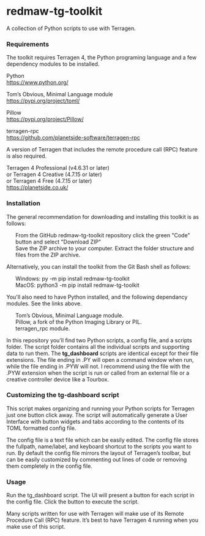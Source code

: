 # redmaw-tg-toolkit
A collection of Python scripts to use with Terragen.

### Requirements
The toolkit requires Terragen 4, the Python programing language and a few dependency modules to be installed. <br>

Python <br>
https://www.python.org/

Tom’s Obvious, Minimal Language module <br>
https://pypi.org/project/toml/

Pillow <br>
https://pypi.org/project/Pillow/

terragen-rpc <br>
https://github.com/planetside-software/terragen-rpc


A version of Terragen that includes the remote procedure call (RPC) feature is also required. <br>

Terragen 4 Professional (v4.6.31 or later) <br>
or Terragen 4 Creative (4.7.15 or later) <br>
or Terragen 4 Free (4.7.15 or later) <br>
https://planetside.co.uk/

### Installation
The general recommendation for downloading and installing this toolkit is as follows:
<ul>
From the GitHub redmaw-tg-toolkit repository click the green "Code" button and select "Download ZIP" <br>
Save the ZIP archive to your computer.
Extract the folder structure and files from the ZIP archive.
</ul>

Alternatively, you can install the toolkit from the Git Bash shell as follows:
<ul>
Windows: py -m pip install redmaw-tg-toolkit <br>
MacOS: python3 -m pip install redmaw-tg-toolkit
</ul>

You'll also need to have Python installed, and the following dependancy modules. See the links above.<br>
<ul>
Tom’s Obvious, Minimal Language module. <br>
Pillow, a fork of the Python Imaging Library or PIL. <br>
terragen_rpc module. <br>
</ul>

In this repository you’ll find two Python scripts, a config file, and a scripts folder.
The script folder contains all the individual scripts and supporting data to run them.
The <b>tg_dashboard</b> scripts are identical except for their file extensions.  The file ending in .PY will open a command window when run, while the file ending in .PYW will not.  I recommend using the file with the .PYW extension when the script is run or called from an external file or a creative controller device like a Tourbox. <br>

### Customizing the tg-dashboard script
This script makes organizing and running your Python scripts for Terragen just one button click away.  The script will automatically generate a User Interface with button widgets and tabs according to the contents of its TOML formatted config file.

The config file is a text file which can be easily edited.  The config file stores the fullpath, name/label, and keyboard shortcut to the scripts you want to run.  By default the config file mirrors the layout of Terragen’s toolbar, but can be easily customized by commenting out lines of code or removing them completely in the config file.

### Usage

Run the tg_dashboard script.  The UI will present a button for each script in the config file.  Click the button to execute the script.

Many scripts written for use with Terragen will make use of its Remote Procedure Call (RPC) feature.  It’s best to have Terragen 4 running when you make use of this script.
